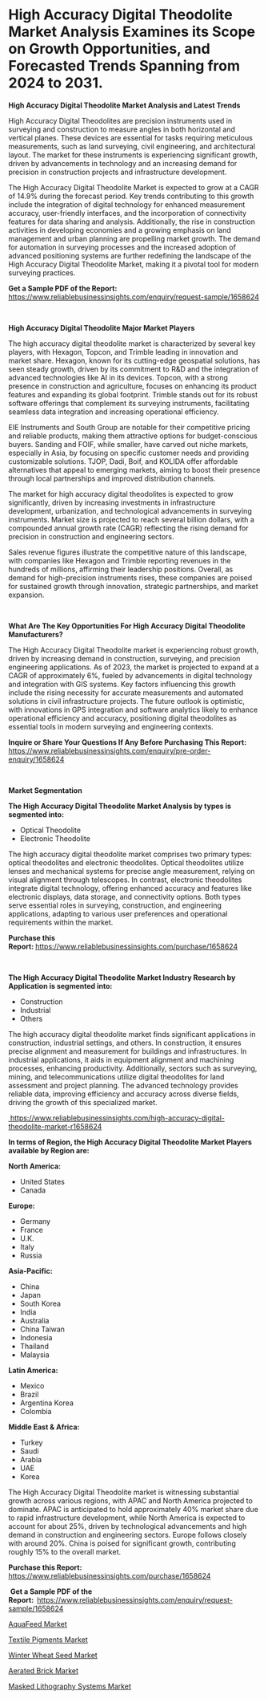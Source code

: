 <p><h1>High Accuracy Digital Theodolite Market Analysis Examines its Scope on Growth Opportunities, and Forecasted Trends Spanning from 2024 to 2031.</h1></p><p><strong>High Accuracy Digital Theodolite Market Analysis and Latest Trends</strong></p>
<p><p>High Accuracy Digital Theodolites are precision instruments used in surveying and construction to measure angles in both horizontal and vertical planes. These devices are essential for tasks requiring meticulous measurements, such as land surveying, civil engineering, and architectural layout. The market for these instruments is experiencing significant growth, driven by advancements in technology and an increasing demand for precision in construction projects and infrastructure development.</p><p>The High Accuracy Digital Theodolite Market is expected to grow at a CAGR of 14.9% during the forecast period. Key trends contributing to this growth include the integration of digital technology for enhanced measurement accuracy, user-friendly interfaces, and the incorporation of connectivity features for data sharing and analysis. Additionally, the rise in construction activities in developing economies and a growing emphasis on land management and urban planning are propelling market growth. The demand for automation in surveying processes and the increased adoption of advanced positioning systems are further redefining the landscape of the High Accuracy Digital Theodolite Market, making it a pivotal tool for modern surveying practices.</p></p>
<p><strong>Get a Sample PDF of the Report:&nbsp;</strong> <a href="https://www.reliablebusinessinsights.com/enquiry/request-sample/1658624?utm_campaign=1091&utm_medium=2&utm_source=Github&utm_content=ia&utm_term=09122024&utm_id=high-accuracy-digital-theodolite">https://www.reliablebusinessinsights.com/enquiry/request-sample/1658624</a></p>
<p>&nbsp;</p>
<p><strong>High Accuracy Digital Theodolite Major Market Players</strong></p>
<p><p>The high accuracy digital theodolite market is characterized by several key players, with Hexagon, Topcon, and Trimble leading in innovation and market share. Hexagon, known for its cutting-edge geospatial solutions, has seen steady growth, driven by its commitment to R&D and the integration of advanced technologies like AI in its devices. Topcon, with a strong presence in construction and agriculture, focuses on enhancing its product features and expanding its global footprint. Trimble stands out for its robust software offerings that complement its surveying instruments, facilitating seamless data integration and increasing operational efficiency.</p><p>EIE Instruments and South Group are notable for their competitive pricing and reliable products, making them attractive options for budget-conscious buyers. Sanding and FOIF, while smaller, have carved out niche markets, especially in Asia, by focusing on specific customer needs and providing customizable solutions. TJOP, Dadi, Boif, and KOLIDA offer affordable alternatives that appeal to emerging markets, aiming to boost their presence through local partnerships and improved distribution channels.</p><p>The market for high accuracy digital theodolites is expected to grow significantly, driven by increasing investments in infrastructure development, urbanization, and technological advancements in surveying instruments. Market size is projected to reach several billion dollars, with a compounded annual growth rate (CAGR) reflecting the rising demand for precision in construction and engineering sectors. </p><p>Sales revenue figures illustrate the competitive nature of this landscape, with companies like Hexagon and Trimble reporting revenues in the hundreds of millions, affirming their leadership positions. Overall, as demand for high-precision instruments rises, these companies are poised for sustained growth through innovation, strategic partnerships, and market expansion.</p></p>
<p>&nbsp;</p>
<p><strong>What Are The Key Opportunities For High Accuracy Digital Theodolite Manufacturers?</strong></p>
<p><p>The High Accuracy Digital Theodolite market is experiencing robust growth, driven by increasing demand in construction, surveying, and precision engineering applications. As of 2023, the market is projected to expand at a CAGR of approximately 6%, fueled by advancements in digital technology and integration with GIS systems. Key factors influencing this growth include the rising necessity for accurate measurements and automated solutions in civil infrastructure projects. The future outlook is optimistic, with innovations in GPS integration and software analytics likely to enhance operational efficiency and accuracy, positioning digital theodolites as essential tools in modern surveying and engineering contexts.</p></p>
<p><strong>Inquire or Share Your Questions If Any Before Purchasing This Report:</strong> <a href="https://www.reliablebusinessinsights.com/enquiry/pre-order-enquiry/1658624?utm_campaign=1091&utm_medium=2&utm_source=Github&utm_content=ia&utm_term=09122024&utm_id=high-accuracy-digital-theodolite">https://www.reliablebusinessinsights.com/enquiry/pre-order-enquiry/1658624</a></p>
<p>&nbsp;</p>
<p><strong>Market Segmentation</strong></p>
<p><strong>The High Accuracy Digital Theodolite Market Analysis by types is segmented into:</strong></p>
<p><ul><li>Optical Theodolite</li><li>Electronic Theodolite</li></ul></p>
<p><p>The high accuracy digital theodolite market comprises two primary types: optical theodolites and electronic theodolites. Optical theodolites utilize lenses and mechanical systems for precise angle measurement, relying on visual alignment through telescopes. In contrast, electronic theodolites integrate digital technology, offering enhanced accuracy and features like electronic displays, data storage, and connectivity options. Both types serve essential roles in surveying, construction, and engineering applications, adapting to various user preferences and operational requirements within the market.</p></p>
<p><strong>Purchase this Report:&nbsp;</strong><a href="https://www.reliablebusinessinsights.com/purchase/1658624?utm_campaign=1091&utm_medium=2&utm_source=Github&utm_content=ia&utm_term=09122024&utm_id=high-accuracy-digital-theodolite">https://www.reliablebusinessinsights.com/purchase/1658624</a></p>
<p>&nbsp;</p>
<p><strong>The High Accuracy Digital Theodolite Market Industry Research by Application is segmented into:</strong></p>
<p><ul><li>Construction</li><li>Industrial</li><li>Others</li></ul></p>
<p><p>The high accuracy digital theodolite market finds significant applications in construction, industrial settings, and others. In construction, it ensures precise alignment and measurement for buildings and infrastructures. In industrial applications, it aids in equipment alignment and machining processes, enhancing productivity. Additionally, sectors such as surveying, mining, and telecommunications utilize digital theodolites for land assessment and project planning. The advanced technology provides reliable data, improving efficiency and accuracy across diverse fields, driving the growth of this specialized market.</p></p>
<p><a href="https://www.reliablebusinessinsights.com/high-accuracy-digital-theodolite-market-r1658624?utm_campaign=1091&utm_medium=2&utm_source=Github&utm_content=ia&utm_term=09122024&utm_id=high-accuracy-digital-theodolite">&nbsp;https://www.reliablebusinessinsights.com/high-accuracy-digital-theodolite-market-r1658624</a></p>
<p><strong>In terms of Region, the High Accuracy Digital Theodolite Market Players available by Region are:</strong></p>
<p>
    <p> <strong> North America: </strong>
        <ul>
            <li>United States</li>
            <li>Canada</li>
        </ul>
        </p> 
    <p> <strong> Europe: </strong>
        <ul>
            <li>Germany</li>
            <li>France</li>
            <li>U.K.</li>
            <li>Italy</li>
            <li>Russia</li>
        </ul>
        </p> 
    <p> <strong> Asia-Pacific: </strong>
        <ul>
            <li>China</li>
            <li>Japan</li>
            <li>South Korea</li>
            <li>India</li>
            <li>Australia</li>
            <li>China Taiwan</li>
            <li>Indonesia</li>
            <li>Thailand</li>
            <li>Malaysia</li>
        </ul>
        </p> 
    <p> <strong> Latin America: </strong>
        <ul>
            <li>Mexico</li>
            <li>Brazil</li>
            <li>Argentina Korea</li>
            <li>Colombia</li>
        </ul>
        </p> 
    <p> <strong> Middle East & Africa: </strong>
        <ul>
            <li>Turkey</li>
            <li>Saudi</li>
            <li>Arabia</li>
            <li>UAE</li>
            <li>Korea</li>
        </ul>
    </p>
    </p>
<p><p>The High Accuracy Digital Theodolite market is witnessing substantial growth across various regions, with APAC and North America projected to dominate. APAC is anticipated to hold approximately 40% market share due to rapid infrastructure development, while North America is expected to account for about 25%, driven by technological advancements and high demand in construction and engineering sectors. Europe follows closely with around 20%. China is poised for significant growth, contributing roughly 15% to the overall market.</p></p>
<p><strong>Purchase this Report: </strong><a href="https://www.reliablebusinessinsights.com/purchase/1658624?utm_campaign=1091&utm_medium=2&utm_source=Github&utm_content=ia&utm_term=09122024&utm_id=high-accuracy-digital-theodolite">https://www.reliablebusinessinsights.com/purchase/1658624</a></p>
<p>&nbsp;<strong>Get a Sample PDF of the Report:&nbsp;&nbsp;</strong><a href="https://www.reliablebusinessinsights.com/enquiry/request-sample/1658624?utm_campaign=1091&utm_medium=2&utm_source=Github&utm_content=ia&utm_term=09122024&utm_id=high-accuracy-digital-theodolite">https://www.reliablebusinessinsights.com/enquiry/request-sample/1658624</a></p>
<p><strong></strong></p>
<p><p><a href="https://www.linkedin.com/pulse/accurate-data-aquafeed-market-size-share-volume-growth-veide?utm_campaign=1091&utm_medium=2&utm_source=Github&utm_content=ia&utm_term=09122024&utm_id=high-accuracy-digital-theodolite">AquaFeed Market</a></p><p><a href="https://www.linkedin.com/pulse/market-dynamics-future-trends-global-textile-pigments-sector-jfihf?utm_campaign=1091&utm_medium=2&utm_source=Github&utm_content=ia&utm_term=09122024&utm_id=high-accuracy-digital-theodolite">Textile Pigments Market</a></p><p><a href="https://www.linkedin.com/pulse/global-winter-wheat-seed-market-trends-innovations-forward-looking-azene?utm_campaign=1091&utm_medium=2&utm_source=Github&utm_content=ia&utm_term=09122024&utm_id=high-accuracy-digital-theodolite">Winter Wheat Seed Market</a></p><p><a href="https://www.linkedin.com/pulse/qualitative-quantitative-insights-aerated-brick-market-estimated-pelwf?utm_campaign=1091&utm_medium=2&utm_source=Github&utm_content=ia&utm_term=09122024&utm_id=high-accuracy-digital-theodolite">Aerated Brick Market</a></p><p><a href="https://github.com/rosamariarocque98/Market-Research-Report-List-1/blob/main/masked-lithography-systems-market.md?utm_campaign=1091&utm_medium=2&utm_source=Github&utm_content=ia&utm_term=09122024&utm_id=high-accuracy-digital-theodolite">Masked Lithography Systems Market</a></p></p>